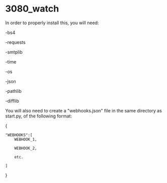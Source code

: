 # 3080_watch

In order to properly install this, you will need:

-bs4

-requests

-smtplib

-time

-os

-json

-pathlib

-difflib

You will also need to create a "webhooks.json" file in the same directory as start.py, of the following format:

{

    "WEBHOOKS":[
        WEBHOOK_1,

        WEBHOOK_2,

        etc.

    ]
}